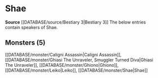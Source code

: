 ﻿---
id: '71'
name: Shae
rarity: Rare
source: '[[DATABASE/source/Bestiary 3|Bestiary 3]]'
trait:
- '[[DATABASE/trait/Rare|Rare]]'
type: Language

---
# Shae

**Source** [[DATABASE/source/Bestiary 3|Bestiary 3]]
The below entries contain speakers of Shae.

## Monsters (5)

[[DATABASE/monster/Caligni Assassin|Caligni Assassin]], [[DATABASE/monster/Ghiasi The Unraveler, Smuggler Turned Diva|Ghiasi The Unraveler]], [[DATABASE/monster/Ghiono|Ghiono]], [[DATABASE/monster/Leiko|Leiko]], [[DATABASE/monster/Shae|Shae]]